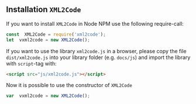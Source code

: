 

## Installation `XML2Code`
If you want to install `XML2Code` in Node NPM use the following require-call:
```javascript
const  XML2Code = require('xml2code');
let  vxml2code = new XML2Code();
```
If you want to use the library `xml2code.js` in a browser, please copy the file `dist/xml2code.js` into your library folder (e.g. `docs/js`) and
import the library with `script`-tag with:
```html
<script src="js/xml2code.js"></script>
```
Now it is possible to use the constructor of `XML2Code`
```javascript
var  vxml2code = new XML2Code();
```
